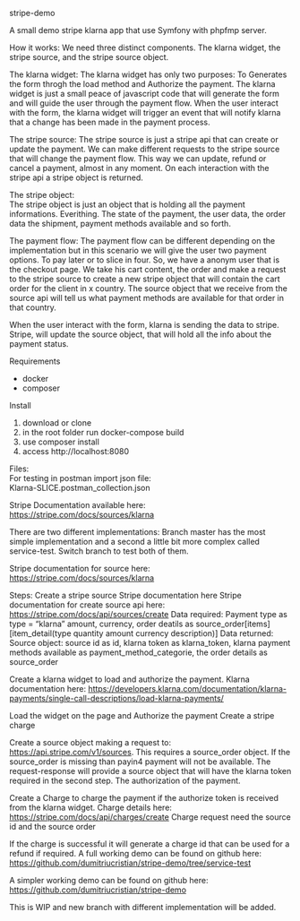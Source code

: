 stripe-demo

A small demo stripe klarna app that use Symfony with phpfmp server.

How it works:
 We need three distinct components. The klarna widget, the stripe source, and the stripe source object.

 The klarna widget:
  The klarna widget has only two purposes:
  To Generates the form throgh the load method and Authorize the payment. 
  The klarna widget is just a small peace of javascript code that will generate the form and will guide the user through the payment     flow. When the user interact with the form, the klarna widget will trigger an event that will notify klarna that a change has been made in the payment process.
  
  The stripe source:
  The stripe source is just a stripe api that can create or update the payment. We can make different requests to the stripe source that will change the payment flow. This way we can update, refund or cancel a payment, almost in any moment. On each interaction with the stripe api a stripe object is returned. 

  The stripe object:  
  The stripe object is just an object that is holding all the payment informations. Everithing. The state of the payment, the user data, the order data the shipment, payment methods available and so forth. 

  The payment flow:
   The payment flow can be different depending on the implementation but in this scenario we will give the user two payment options.
    To pay later or to slice in four.
  So, we have a anonym user that is the checkout page. We take his cart content, the order and make a request to the stripe source to create a new stripe object that will contain the cart order for the client in x country. The source object that we receive from the source api will tell us what payment methods are available for that order in that country. 
   
   When the user interact with the form, klarna is sending the data to stripe. Stripe, will update the source object, that will       hold all the info about the payment status.

  
Requirements
  - docker  
  - composer
 
Install
  1. download or clone 
  2. in the root folder run docker-compose build
  3. use composer install 
  4. access http://localhost:8080

Files:  
  For testing in postman import json file:  
  Klarna-SLICE.postman_collection.json

Stripe Documentation available here: https://stripe.com/docs/sources/klarna

There are two different implementations:
 Branch master has the most simple implementation and a second a little bit more complex called service-test. 
Switch branch to test both of them.


Stripe documentation for source here:
https://stripe.com/docs/sources/klarna

Steps:
Create a stripe source 
Stripe documentation here
Stripe documentation for create source api here:
https://stripe.com/docs/api/sources/create
   Data required:
      Payment type as type = “klarna”
      amount,
      currency,
      order deatils as source_order[items][item_detail(type quantity amount currency description)]
   Data returned:
     Source object:
       source id as id, 
       klarna token as klarna_token,
       klarna payment methods available as payment_method_categorie,
      the order details as source_order

 Create a klarna widget to load and authorize the payment.
 Klarna documentation here: https://developers.klarna.com/documentation/klarna-payments/single-call-descriptions/load-klarna-payments/


Load the widget on the page and 
Authorize the payment
Create a stripe charge 

Create a source object making a request to: https://api.stripe.com/v1/sources. This requires a source_order object. If the source_order is missing than payin4 payment will not be available. 
The request-response will provide a source object that will have the klarna token required in the second step. The authorization of the payment. 

Create a Charge to charge the payment if the authorize token is received from the klarna widget.
Charge details here:
https://stripe.com/docs/api/charges/create
Charge request need the source id and the source order

If the charge is successful it will generate a charge id that can be used for a refund if required.
A full working demo  can be found on github here:
https://github.com/dumitriucristian/stripe-demo/tree/service-test 

A simpler working demo can be found on github here:
https://github.com/dumitriucristian/stripe-demo 
 

This is WIP and new branch with different implementation will be added.
